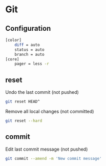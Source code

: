 Git
===

Configuration
-------------

```bash
[color]
    diff = auto
    status = auto
    branch = auto
[core]
    pager = less -r
```

reset
-----

Undo the last commit (not pushed)

```bash
git reset HEAD^
```

Remove all local changes (not committed)

```bash
git reset --hard
```

commit
------

Edit last commit message (not pushed)

```bash
git commit --amend -m 'New commit message'
```
